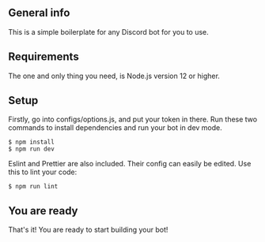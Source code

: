## General info

This is a simple boilerplate for any Discord bot for you to use.

## Requirements

The one and only thing you need, is Node.js version 12 or higher.

## Setup

Firstly, go into configs/options.js, and put your token in there.
Run these two commands to install dependencies and run your bot in dev mode.

```
$ npm install
$ npm run dev
```

Eslint and Prettier are also included. Their config can easily be edited.
Use this to lint your code:

```
$ npm run lint
```

## You are ready

That's it! You are ready to start building your bot!
